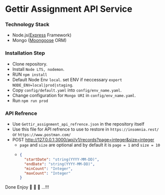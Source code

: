 # Gettir Assignment API Service

### Technology Stack
   * Node.js([Express](https://expressjs.com/en/starter/installing.html) Framework)
   * Mongo ([Moongoose](https://mongoosejs.com/) ORM)

### Installation Step

  * Clone repository.
  * Install `Node LTS, nodemon`.
  * RUN `npm install`
  * Default Node Env `local`. set ENV if neccessary `export NODE_ENV=local|prod|staging`.
  * Copy `config/default.yaml` into `config/env_name.yaml`.
  * Change configuration for `Mongo URI` in `config/env_name.yaml`.
  * Run `npm run prod`

### API Refrence
  
  * Use `Gettir_assignment_api_refrence.json` in the repository itself
  * Use this file for API refrence to use to restore in `https://insomnia.rest/` or `https://www.postman.com/`
  * POST http://127.0.0.1:3000/api/v1/records?page=integer&size=integer
    * `page` and `size` are optional and by default it is `page = 1` and `size = 10`
    * ``` JSON body
      {
        "startDate": "string(YYYY-MM-DD)",
        "endDate": "string(YYYY-MM-DD)",
        "minCount": "Integer",
        "maxCount": "Integer"
      }
      ```
Done Enjoy 🍻 🍻 🍻 ...!!!